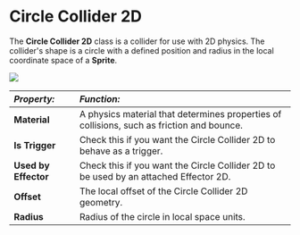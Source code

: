 Circle Collider 2D
==================
The __Circle Collider 2D__ class is a collider for use with 2D physics. The collider's shape is a circle with a defined position and radius in the local coordinate space of a __Sprite__.


![](../uploads/Main/CircleCollider2DInspector.png) 


|**_Property:_** |**_Function:_** |
|:---|:---|
|__Material__ |A physics material that determines properties of collisions, such as friction and bounce. |
|__Is Trigger__ |Check this if you want the Circle Collider 2D to behave as a trigger. |
|__Used by Effector__ |Check this if you want the Circle Collider 2D to be used by an attached Effector 2D. |
|__Offset__ |The local offset of the Circle Collider 2D geometry. |
|__Radius__ |Radius of the circle in local space units. |